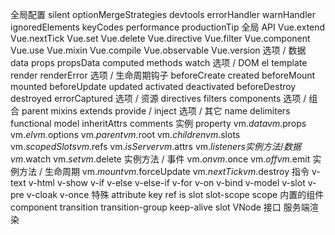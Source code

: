 全局配置
silent
optionMergeStrategies
devtools
errorHandler
warnHandler
ignoredElements
keyCodes
performance
productionTip
全局 API
Vue.extend
Vue.nextTick
Vue.set
Vue.delete
Vue.directive
Vue.filter
Vue.component
Vue.use
Vue.mixin
Vue.compile
Vue.observable
Vue.version
选项 / 数据
data
props
propsData
computed
methods
watch
选项 / DOM
el
template
render
renderError
选项 / 生命周期钩子
beforeCreate
created
beforeMount
mounted
beforeUpdate
updated
activated
deactivated
beforeDestroy
destroyed
errorCaptured
选项 / 资源
directives
filters
components
选项 / 组合
parent
mixins
extends
provide / inject
选项 / 其它
name
delimiters
functional
model
inheritAttrs
comments
实例 property
vm.$data
vm.$props
vm.$el
vm.$options
vm.$parent
vm.$root
vm.$children
vm.$slots
vm.$scopedSlots
vm.$refs
vm.$isServer
vm.$attrs
vm.$listeners
实例方法 / 数据
vm.$watch
vm.$set
vm.$delete
实例方法 / 事件
vm.$on
vm.$once
vm.$off
vm.$emit
实例方法 / 生命周期
vm.$mount
vm.$forceUpdate
vm.$nextTick
vm.$destroy
指令
v-text
v-html
v-show
v-if
v-else
v-else-if
v-for
v-on
v-bind
v-model
v-slot
v-pre
v-cloak
v-once
特殊 attribute
key
ref
is
slot
slot-scope
scope
内置的组件
component
transition
transition-group
keep-alive
slot
VNode 接口
服务端渲染

